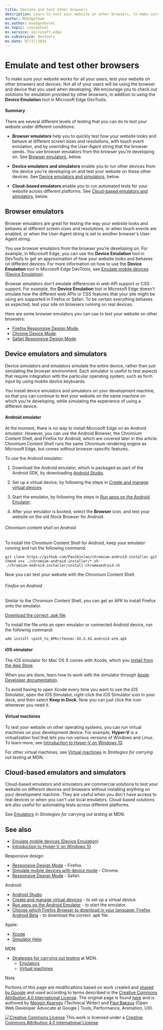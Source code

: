 ```yaml
---
title: Emulate and test other browsers
description: Learn to test your website on other browsers, to make sure your website works well for all users.
author: MSEdgeTeam
ms.author: msedgedevrel
ms.topic: conceptual
ms.service: microsoft-edge
ms.subservice: devtools
ms.date: 07/17/2024
---
```

<!-- Copyright Meggin Kearney and Paul Bakaus

   Licensed under the Apache License, Version 2.0 (the "License");
   you may not use this file except in compliance with the License.
   You may obtain a copy of the License at

       https://www.apache.org/licenses/LICENSE-2.0

   Unless required by applicable law or agreed to in writing, software
   distributed under the License is distributed on an "AS IS" BASIS,
   WITHOUT WARRANTIES OR CONDITIONS OF ANY KIND, either express or implied.
   See the License for the specific language governing permissions and
   limitations under the License.  -->
# Emulate and test other browsers

To make sure your website works for all your users, test your website on other browsers and devices. Not all of your users will be using the browser and device that you used when developing. We encourage you to check out solutions for emulation provided by other browsers, in addition to using the **Device Emulation** tool in Microsoft Edge DevTools.


<!-- ------------------------------ -->
#### Summary

There are several different levels of testing that you can do to test your website under different conditions:

* **Browser emulators** help you to quickly test how your website looks and behave at different screen sizes and resolutions, with touch event emulation, and by overriding the User-Agent string that the browser sends. You use browser emulators from the browser you're developing on. See [Browser emulators](#browser-emulators), below.

* **Device emulators and simulators** enable you to run other devices from the device you're developing on and test your website on these other devices. See [Device emulators and simulators](#device-emulators-and-simulators), below.

* **Cloud-based emulators** enable you to run automated tests for your website across different platforms. See [Cloud-based emulators and simulators](#cloud-based-emulators-and-simulators), below.


<!-- ====================================================================== -->
## Browser emulators

Browser emulators are great for testing the way your website looks and behaves at different screen sizes and resolutions, or when touch events are enabled, or when the User-Agent string is set to another browser's User-Agent string.

You use browser emulators from the browser you're developing on. For example, in Microsoft Edge, you can use the **Device Emulation** tool in DevTools to get an approximation of how your website looks and behaves on different devices.  For more information on how to use the **Device Emulation** tool in Microsoft Edge DevTools, see [Emulate mobile devices (Device Emulation)](./index.md).

Browser emulators don't emulate differences in web API support or CSS support.  For example, the **Device Emulation** tool in Microsoft Edge doesn't emulate how the different web APIs or CSS features that your site might be using are supported in Firefox or Safari.  To be certain everything behaves as expected, test your site on browsers running on real devices.

Here are some browser emulators you can use to test your website on other browsers:

* [Firefox Responsive Design Mode](https://firefox-source-docs.mozilla.org/devtools-user/responsive_design_mode/index.html).
* [Chrome Device Mode](https://developer.chrome.com/docs/devtools/device-mode).
* [Safari Responsive Design Mode](https://developer.apple.com/documentation/safari-developer-tools/responsive-design-mode).


<!-- ====================================================================== -->
## Device emulators and simulators

Device simulators and emulators simulate the entire device, rather than just simulating the browser environment.  Each simulator is useful to test aspects that require integration with the particular operating system, such as form input by using mobile device keyboards.

You install device emulators and simulators on your development machine, so that you can continue to test your website on the same machine on which you're developing, while simulating the experience of using a different device.


<!-- ------------------------------ -->
#### Android emulator

At the moment, there is no way to install Microsoft Edge on an Android emulator.  However, you can use the Android Browser, the Chromium Content Shell, and Firefox for Android, which are covered later in this article.  Chromium Content Shell runs the same Chromium rendering engine as Microsoft Edge, but comes without browser-specific features.

To use the Android emulator:

1. Download the Android emulator, which is packaged as part of the Android SDK, by downloading [Android Studio](https://developer.android.com/sdk/installing/studio.html).

1. Set up a virtual device, by following the steps in [Create and manage virtual devices](https://developer.android.com/tools/devices/managing-avds.html).

1. Start the emulator, by following the steps in [Run apps on the Android Emulator](https://developer.android.com/tools/devices/emulator.html).

1. After your emulator is booted, select the **Browser** icon, and test your website on the old Stock Browser for Android.


<!-- ---------- -->
###### Chromium content shell on Android

To install the Chromium Content Shell for Android, keep your emulator running and run the following command:

```shell
git clone https://github.com/PaulKinlan/chromium-android-installer.git
chmod u+x ./chromium-android-installer/*.sh
./chromium-android-installer/install-chromeandroid.sh
```

Now you can test your website with the Chromium Content Shell.


<!-- ---------- -->
###### Firefox on Android

Similar to the Chromium Content Shell, you can get an APK to install Firefox onto the emulator.

[Download the correct .apk file](https://www.mozilla.org/firefox/all/#product-android-beta).

To install the file onto an open emulator or connected Android device, run the following command:

```shell
adb install <path_to_APK>/fennec-XX.X.XX.android-arm.apk
```


<!-- ------------------------------ -->
#### iOS simulator

The iOS simulator for Mac OS X comes with Xcode, which you [install from the App Store](https://itunes.apple.com/app/xcode/id497799835).

When you are done, learn how to work with the simulator through [Apple Developer documentation](https://help.apple.com/simulator/mac/current).

To avoid having to open Xcode every time you want to use the iOS Simulator, open the iOS Simulator, right-click the iOS Simulator icon in your dock, and then select **Keep in Dock**.  Now you can just click the icon whenever you need it.


<!-- ------------------------------ -->
#### Virtual machines

To test your website on other operating systems, you can run virtual machines on your development device. For example, **Hyper-V** is a virtualization tool that lets you run various versions of Windows and Linux. To learn more, see [Introduction to Hyper-V on Windows 10](/virtualization/hyper-v-on-windows/about/).

For other virtual machines, see [Virtual machines](https://developer.mozilla.org/docs/Learn/Tools_and_testing/Cross_browser_testing/Testing_strategies#virtual_machines) in _Strategies for carrying out testing_ at MDN.


<!-- ====================================================================== -->
## Cloud-based emulators and simulators

Cloud-based emulators and simulators are commercial solutions to test your website on different devices and browsers without installing anything on your development machine.  They are useful when you don't have access to real devices or when you can't use local emulators. Cloud-based solutions are also useful for automating tests across different platforms.

See [Emulators](https://developer.mozilla.org/docs/Learn/Tools_and_testing/Cross_browser_testing/Testing_strategies#emulators) in _Strategies for carrying out testing_ at MDN.


<!-- ====================================================================== -->
## See also
<!-- all links that are in the article -->

* [Emulate mobile devices (Device Emulation)](./index.md)
* [Introduction to Hyper-V on Windows 10](/virtualization/hyper-v-on-windows/about/)

Responsive design:
* [Responsive Design Mode](https://firefox-source-docs.mozilla.org/devtools-user/responsive_design_mode/index.html) - Firefox.
* [Simulate mobile devices with device mode](https://developer.chrome.com/docs/devtools/device-mode) - Chrome.
* [Responsive Design Mode](https://developer.apple.com/documentation/safari-developer-tools/responsive-design-mode) - Safari.

Android:
* [Android Studio](https://developer.android.com/sdk/installing/studio.html)
* [Create and manage virtual devices](https://developer.android.com/tools/devices/managing-avds.html) - to set up a virtual device.
* [Run apps on the Android Emulator](https://developer.android.com/tools/devices/emulator.html) - to start the emulator.
* [Choose which Firefox Browser to download in your language: Firefox Android Beta](https://www.mozilla.org/firefox/all/#product-android-beta) - to download the correct .apk file.

Apple:
* [Xcode](https://itunes.apple.com/app/xcode/id497799835)
* [Simulator Help](https://help.apple.com/simulator/mac/current)

MDN:
* [Strategies for carrying out testing](https://developer.mozilla.org/docs/Learn/Tools_and_testing/Cross_browser_testing/Testing_strategies) at MDN.<!--present article doesn't have this non-anchor link-->
   * [Emulators](https://developer.mozilla.org/docs/Learn/Tools_and_testing/Cross_browser_testing/Testing_strategies#emulators)
   * [Virtual machines](https://developer.mozilla.org/docs/Learn/Tools_and_testing/Cross_browser_testing/Testing_strategies#virtual_machines)


<!-- ====================================================================== -->
> [!NOTE]
> Portions of this page are modifications based on work created and [shared by Google](https://developers.google.com/terms/site-policies) and used according to terms described in the [Creative Commons Attribution 4.0 International License](https://creativecommons.org/licenses/by/4.0).
> The original page is found [here](https://developer.chrome.com/docs/devtools/device-mode/testing-other-browsers/) and is authored by [Meggin Kearney](https://developers.google.com/web/resources/contributors#meggin-kearney) (Technical Writer) and [Paul Bakaus](https://developers.google.com/web/resources/contributors#paul-bakaus) (Open Web Developer Advocate at Google | Tools, Performance, Animation, UX).

[![Creative Commons License](../../media/cc-logo/88x31.png)](https://creativecommons.org/licenses/by/4.0)
This work is licensed under a [Creative Commons Attribution 4.0 International License](https://creativecommons.org/licenses/by/4.0).
